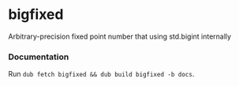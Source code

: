 # bigfixed
Arbitrary-precision fixed point number that using std.bigint internally

### Documentation

Run `dub fetch bigfixed && dub build bigfixed -b docs`.